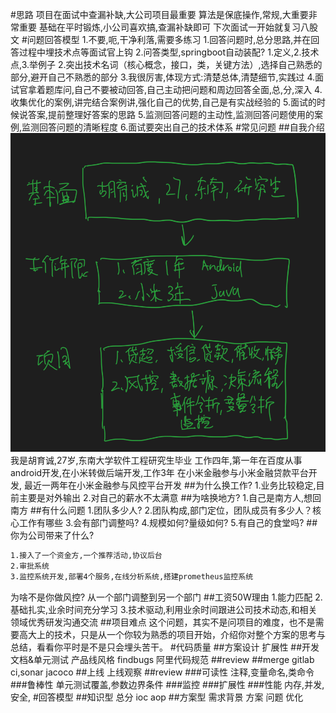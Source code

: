 #思路
项目在面试中查漏补缺,大公司项目最重要
算法是保底操作,常规,大重要非常重要
基础在平时锻炼,小公司喜欢搞,查漏补缺即可
下次面试一开始就复习八股文
#问题回答模型
1.不要,呃,干净利落,需要多练习
1.回答问题时,总分思路,并在回答过程中埋技术点等面试官上钩
2.问答类型,springboot自动装配? 1.定义,2.技术点,3.举例子
2.突出技术名词（核心概念，接口，类，关键方法）,选择自己熟悉的部分,避开自己不熟悉的部分
3.我很厉害,体现方式:清楚总体,清楚细节,实践过
4.面试官拿着题库问,自己不要被动回答,自己主动把问题和周边回答全面,总,分,深入
4.收集优化的案例,讲完结合案例讲,强化自己的优势,自己是有实战经验的
5.面试的时候说答案,提前整理好答案的思路
5.监测回答问题的主动性,监测回答问题使用的案例,监测回答问题的清晰程度
6.面试要突出自己的技术体系
#常见问题
##自我介绍
![](.z_面试_01_技术面_回答模型_images/a8a95fad.png)
我是胡育诚,27岁,东南大学软件工程研究生毕业
工作四年,第一年在百度从事android开发,在小米转做后端开发,工作3年
在小米金融参与小米金融贷款平台开发,
最近一两年在小米金融参与风控平台开发
##为什么换工作?
1.业务比较稳定,目前主要是对外输出
2.对自己的薪水不太满意
##为啥换地方?
1.自己是南方人,想回南方
##有什么问题
1.团队多少人?
2.团队构成,部门定位，团队成员有多少人？核心工作有哪些
3.会有部门调整吗?
4.规模如何?量级如何?
5.有自己的食堂吗?
##你为公司带来了什么?
```asp
1.接入了一个资金方,一个推荐活动,协议后台
2.审批系统
3.监控系统开发,部署4个服务,在线分析系统,搭建prometheus监控系统
```
为啥不是你做风控?
从一个部门调整到另一个部门
##工资50W理由
1.能力匹配
2.基础扎实,业余时间充分学习
3.技术驱动,利用业余时间跟进公司技术动态,和相关领域优秀研发沟通交流
##项目难点
这个问题，其实不是问项目的难度，也不是需要高大上的技术，只是从一个你较为熟悉的项目开始，介绍你对整个方案的思考与总结，看看你平时是不是只会埋头苦干。
#代码质量
##方案设计
扩展性
##开发
文档&单元测试
产品线风格
findbugs
阿里代码规范
##review
##merge
gitlab ci,sonar
jacoco
##上线
上线观察
##review
###可读性
注释,变量命名,类命令
###鲁棒性
单元测试覆盖,参数边界条件
###监控
###扩展性
###性能
内存,并发,安全,
#回答模型
##知识型
总分
ioc
aop
##方案型
需求背景
方案
问题
优化
